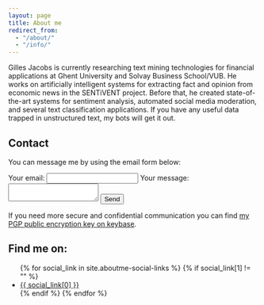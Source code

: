 ```yaml
---
layout: page
title: About me
redirect_from:
  - "/about/"
  - "/info/"
---
```

Gilles Jacobs is currently researching text mining technologies for financial applications at Ghent University and Solvay Business School/VUB. He works on artificially intelligent systems for extracting fact and opinion from economic news in the SENTiVENT project. Before that, he created state-of-the-art systems for sentiment analysis, automated social media moderation, and several text classification applications. If you have any useful data trapped in unstructured text, my bots will get it out.

## Contact
You can message me by using the email form below:

<form action="https://formspree.io/mzbzzggb" method="POST">
  <label>
    Your email:
    <input type="text" name="_replyto">
  </label>
  <label>
    Your message:
    <textarea name="message"></textarea>
  </label>
  <button type="submit">Send</button>
</form>

If you need more secure and confidential communication you can find [my PGP public encryption key on keybase](https://keybase.io/gillesjacobs).

## Find me on:
<ul class="social-links">
  {% for social_link in site.aboutme-social-links %}
    {% if social_link[1] != "" %}
      <li><a href="{{ social_link[1] }}" title="{{ social_link[0] }}">
        {{ social_link[0] }}
      </a></li>
    {% endif %}
  {% endfor %}
</ul>
